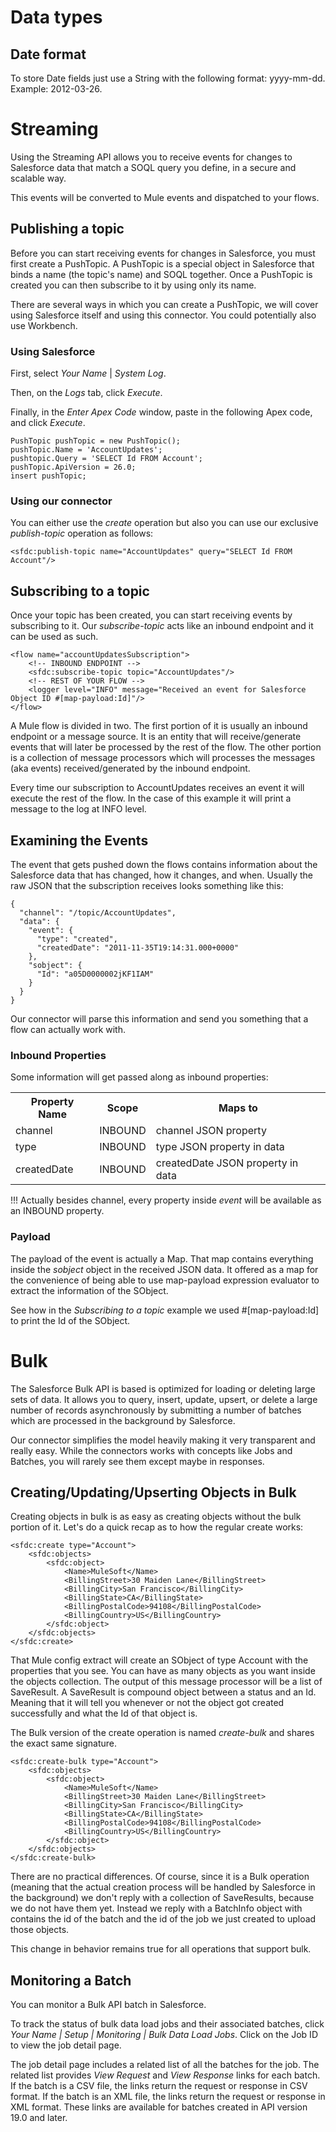Data types
==========

Date format
-----------

To store Date fields just use a String with the following format: yyyy-mm-dd.  Example: 2012-03-26.

Streaming
=========

Using the Streaming API allows you to receive events for changes to Salesforce data that match a SOQL query you define,
in a secure and scalable way.

This events will be converted to Mule events and dispatched to your flows.

Publishing a topic
------------------

Before you can start receiving events for changes in Salesforce, you must first create a PushTopic. A PushTopic is a
special object in Salesforce that binds a name (the topic's name) and SOQL together. Once a PushTopic is created you
can then subscribe to it by using only its name.

There are several ways in which you can create a PushTopic, we will cover using Salesforce itself and using this
connector. You could potentially also use Workbench.

### Using Salesforce

First, select _Your Name_ | _System Log_.

Then, on the _Logs_ tab, click _Execute_.

Finally, in the _Enter Apex Code_ window, paste in the following Apex code, and click _Execute_.

	PushTopic pushTopic = new PushTopic();
	pushTopic.Name = 'AccountUpdates';
	pushtopic.Query = 'SELECT Id FROM Account';
	pushTopic.ApiVersion = 26.0;
	insert pushTopic;

### Using our connector

You can either use the _create_ operation but also you can use our exclusive _publish-topic_ operation as follows:

	<sfdc:publish-topic name="AccountUpdates" query="SELECT Id FROM Account"/>

Subscribing to a topic
----------------------

Once your topic has been created, you can start receiving events by subscribing to it. Our _subscribe-topic_ acts
like an inbound endpoint and it can be used as such.

	<flow name="accountUpdatesSubscription">
		<!-- INBOUND ENDPOINT -->
		<sfdc:subscribe-topic topic="AccountUpdates"/>
		<!-- REST OF YOUR FLOW -->
		<logger level="INFO" message="Received an event for Salesforce Object ID #[map-payload:Id]"/>
	</flow>

A Mule flow is divided in two. The first portion of it is usually an inbound endpoint or a message source. It is an
entity that will receive/generate events that will later be processed by the rest of the flow. The other portion is
a collection of message processors which will processes the messages (aka events) received/generated by the inbound
endpoint.

Every time our subscription to AccountUpdates receives an event it will execute the rest of the flow. In the case of
this example it will print a message to the log at INFO level.

Examining the Events
--------------------

The event that gets pushed down the flows contains information about the Salesforce data that has changed, how it
changes, and when. Usually the raw JSON that the subscription receives
looks something like this:

	{
	  "channel": "/topic/AccountUpdates",
	  "data": {
	    "event": {
	      "type": "created",
	      "createdDate": "2011-11-35T19:14:31.000+0000"
	    },
	    "sobject": {
	      "Id": "a05D0000002jKF1IAM"
	    }
	  }
	}

Our connector will parse this information and send you something that a flow can actually work with.

### Inbound Properties

Some information will get passed along as inbound properties:

<table>
	<tr>
		<th>Property Name</th>
		<th>Scope</th>
		<th>Maps to</th>
	</tr>
	<tr>
		<td>channel</td>
		<td>INBOUND</td>
		<td>channel JSON property</td>
	</tr>
	<tr>
		<td>type</td>
		<td>INBOUND</td>
		<td>type JSON property in data</td>
	</tr>
	<tr>
		<td>createdDate</td>
		<td>INBOUND</td>
		<td>createdDate JSON property in data</td>
	</tr>
</table>

!!! Actually besides channel, every property inside _event_ will be available as an INBOUND property.

### Payload

The payload of the event is actually a Map. That map contains everything inside the _sobject_ object in the received
JSON data. It offered as a map for the convenience of being able to use map-payload expression evaluator to extract
the information of the SObject.

See how in the *Subscribing to a topic* example we used #[map-payload:Id] to print the Id of the SObject.

Bulk
====

The Salesforce Bulk API is based is optimized for loading or deleting large sets of data. It allows you to query,
insert, update, upsert, or delete a large number of records asynchronously by submitting a number of batches which
are processed in the background by Salesforce.

Our connector simplifies the model heavily making it very transparent and really easy. While the connectors works
with concepts like Jobs and Batches, you will rarely see them except maybe in responses.

Creating/Updating/Upserting Objects in Bulk
-------------------------------------------

Creating objects in bulk is as easy as creating objects without the bulk portion of it. Let's do a quick recap as to
how the regular create works:

	<sfdc:create type="Account">
	    <sfdc:objects>
	        <sfdc:object>
	            <Name>MuleSoft</Name>
	            <BillingStreet>30 Maiden Lane</BillingStreet>
	            <BillingCity>San Francisco</BillingCity>
	            <BillingState>CA</BillingState>
	            <BillingPostalCode>94108</BillingPostalCode>
	            <BillingCountry>US</BillingCountry>
	        </sfdc:object>
	    </sfdc:objects>
	</sfdc:create>

That Mule config extract will create an SObject of type Account with the properties that you see. You can have as
many objects as you want inside the objects collection. The output of this message processor will be a list of SaveResult. A SaveResult is compound object between a status and an Id. Meaning that it will tell you whenever or not the object got created successfully and what the Id of that object is.

The Bulk version of the create operation is named _create-bulk_ and shares the exact same signature.

	<sfdc:create-bulk type="Account">
	    <sfdc:objects>
	        <sfdc:object>
	            <Name>MuleSoft</Name>
	            <BillingStreet>30 Maiden Lane</BillingStreet>
	            <BillingCity>San Francisco</BillingCity>
	            <BillingState>CA</BillingState>
	            <BillingPostalCode>94108</BillingPostalCode>
	            <BillingCountry>US</BillingCountry>
	        </sfdc:object>
	    </sfdc:objects>
	</sfdc:create-bulk>

There are no practical differences. Of course, since it is a Bulk operation (meaning that the actual creation process
will be handled by Salesforce in the background) we don't reply with a collection of SaveResults, because we do not
have them yet. Instead we reply with a BatchInfo object with contains the id of the batch and the id of the job we
just created to upload those objects.

This change in behavior remains true for all operations that support bulk.

Monitoring a Batch
------------------

You can monitor a Bulk API batch in Salesforce.

To track the status of bulk data load jobs and their associated batches,
click *_Your Name_ | Setup | Monitoring | Bulk Data Load Jobs*. Click on the Job ID to view the job detail page.

The job detail page includes a related list of all the batches for the job. The related list provides _View Request_
and _View Response_ links for each batch. If the batch is a CSV file, the links return the request or response in
CSV format. If the batch is an XML file, the links return the request or response in XML format. These links are
 available for batches created in API version 19.0 and later.